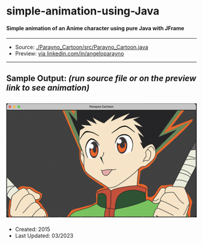 # simple-animation-using-Java
#### Simple animation of an Anime character using pure Java with JFrame
---
* Source: [./Parayno_Cartoon/src/Parayno_Cartoon.java](https://github.com/angeloparayno/simple-animation-using-Java/blob/main/Parayno_Cartoon/src/Parayno_Cartoon.java)
* Preview: [via linkedin.com/in/angeloparayno](https://www.linkedin.com/posts/angeloparayno_old-project-from-my-treasure-box-simple-activity-7045579453598486528-422q?utm_source=share&utm_medium=member_desktop)
---
## Sample Output: *(run source file or on the preview link to see animation)*
![](https://github.com/angeloparayno/simple-animation-using-Java/blob/main/Sample%20Output.png)
---
* Created: 2015
* Last Updated: 03/2023
